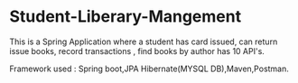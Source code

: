 # Student-Liberary-Mangement
This is a Spring Application where a student has card issued, can
return issue books, record transactions , find books by author has 10
API's. 

Framework used : Spring boot,JPA Hibernate(MYSQL
DB),Maven,Postman.

